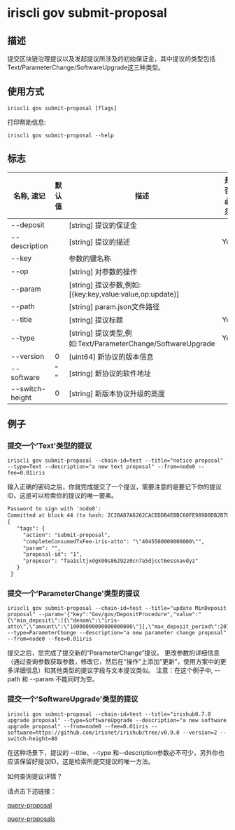 # iriscli gov submit-proposal

## 描述

提交区块链治理提议以及发起提议所涉及的初始保证金，其中提议的类型包括Text/ParameterChange/SoftwareUpgrade这三种类型。

## 使用方式

```
iriscli gov submit-proposal [flags]
```
打印帮助信息:

```
iriscli gov submit-proposal --help
```
## 标志

| 名称, 速记        | 默认值                      | 描述                                                                                                                                                 | 是否必须  |
| ---------------- | -------------------------- | ---------------------------------------------------------------------------------------------------------------------------------------------------- | -------- |
| --deposit        |                            | [string] 提议的保证金                                                                                                                         |          |
| --description    |                            | [string] 提议的描述                                                                                                           | Yes      |
| --key            |                            | 参数的键名称                                                                                                                        |          |
| --op             |                            | [string] 对参数的操作                                                                                                             |          |
| --param          |                            | [string] 提议参数,例如: [{key:key,value:value,op:update}]                                                                                 |          |
| --path           |                            | [string] param.json文件路径                                                                                                                      |          |
| --title          |                            | [string] 提议标题                                                                                                                           | Yes      |
| --type           |                            | [string] 提议类型,例如:Text/ParameterChange/SoftwareUpgrade                                                                            | Yes      |
| --version           |            0                | [uint64] 新协议的版本信息                                                                           |       |
| --software           |           " "                 | [string] 新协议的软件地址                                                                       |       |
| --switch-height           |       0                     | [string] 新版本协议升级的高度                                                     |       |

## 例子

### 提交一个'Text'类型的提议

```shell
iriscli gov submit-proposal --chain-id=test --title="notice proposal" --type=Text --description="a new text proposal" --from=node0 --fee=0.01iris
```

输入正确的密码之后，你就完成提交了一个提议，需要注意的是要记下你的提议ID，这是可以检索你的提议的唯一要素。

```txt
Password to sign with 'node0':
Committed at block 44 (tx hash: 2C28A87A6262CACEDDB4EBBC60FE989D0DB2B7DEB1EC6795D2F4707DA32C7CBF, response: {Code:0 Data:[49] Log:Msg 0:  Info: GasWanted:200000 GasUsed:8091 Tags:[{Key:[97 99 116 105 111 110] Value:[115 117 98 109 105 116 45 112 114 111 112 111 115 97 108] XXX_NoUnkeyedLiteral:{} XXX_unrecognized:[] XXX_sizecache:0} {Key:[112 114 111 112 111 115 101 114] Value:[102 97 97 49 115 108 116 106 120 100 103 107 48 48 115 56 54 50 57 50 122 48 99 110 55 97 53 100 106 99 99 116 54 101 115 115 110 97 118 100 121 122] XXX_NoUnkeyedLiteral:{} XXX_unrecognized:[] XXX_sizecache:0} {Key:[112 114 111 112 111 115 97 108 45 105 100] Value:[49] XXX_NoUnkeyedLiteral:{} XXX_unrecognized:[] XXX_sizecache:0} {Key:[112 97 114 97 109] Value:[] XXX_NoUnkeyedLiteral:{} XXX_unrecognized:[] XXX_sizecache:0} {Key:[99 111 109 112 108 101 116 101 67 111 110 115 117 109 101 100 84 120 70 101 101 45 105 114 105 115 45 97 116 116 111] Value:[34 52 48 52 53 53 48 48 48 48 48 48 48 48 48 48 48 34] XXX_NoUnkeyedLiteral:{} XXX_unrecognized:[] XXX_sizecache:0}] Codespace: XXX_NoUnkeyedLiteral:{} XXX_unrecognized:[] XXX_sizecache:0})
{
   "tags": {
     "action": "submit-proposal",
     "completeConsumedTxFee-iris-atto": "\"4045500000000000\"",
     "param": "",
     "proposal-id": "1",
     "proposer": "faa1sltjxdgk00s86292z0cn7a5djcct6essnavdyz"
   }
 }
```

### 提交一个'ParameterChange'类型的提议

```shell
iriscli gov submit-proposal --chain-id=test --title="update MinDeposit proposal" --param='{"key":"Gov/gov/DepositProcedure","value":"{\"min_deposit\":[{\"denom\":\"iris-atto\",\"amount\":\"10000000000000000000\"}],\"max_deposit_period\":20}","op":"update"}' --type=ParameterChange --description="a new parameter change proposal" --from=node0 --fee=0.01iris
```

提交之后，您完成了提交新的“ParameterChange”提议。
更改参数的详细信息（通过查询参数获取参数，修改它，然后在“操作”上添加“更新”，使用方案中的更多详细信息）和其他类型的提议字段与文本提议类似。
注意：在这个例子中, --path 和 --param 不能同时为空。

### 提交一个'SoftwareUpgrade'类型的提议

```shell
iriscli gov submit-proposal --chain-id=test --title="irishub0.7.0 upgrade proposal" --type=SoftwareUpgrade --description="a new software upgrade proposal" --from=node0 --fee=0.01iris --software=https://github.com/irisnet/irishub/tree/v0.9.0 --version=2 --switch-height=80
```

在这种场景下，提议的 --title、--type 和--description参数必不可少，另外你也应该保留好提议ID，这是检索所提交提议的唯一方法。


如何查询提议详情？

请点击下述链接：

[query-proposal](query-proposal.md)

[query-proposals](query-proposals.md)
